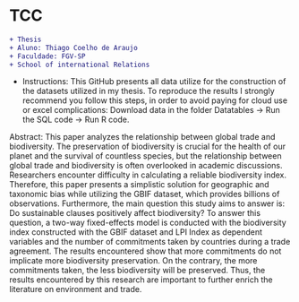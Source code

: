 # TCC

```diff
+ Thesis
+ Aluno: Thiago Coelho de Araujo
+ Faculdade: FGV-SP
+ School of international Relations
```
- Instructions: 
This GitHub presents all data utilize for the construction of the datasets utilized in my thesis. To reproduce the results I strongly recommend you follow this steps, in order to avoid paying for cloud use or excel complications: Download data in the folder Datatables -> Run the SQL code -> Run R code.  

Abstract:
This paper analyzes the relationship between global trade and biodiversity. The preservation of biodiversity is crucial for the health of our planet and the survival of countless species, but the relationship between global trade and biodiversity is often overlooked in academic discussions. Researchers encounter difficulty in calculating a reliable biodiversity index. Therefore, this paper presents a simplistic solution for geographic and taxonomic bias while utilizing the GBIF dataset, which provides billions of observations. Furthermore, the main question this study aims to answer is: Do sustainable clauses positively affect biodiversity? To answer this question, a two-way fixed-effects model is conducted with the biodiversity index constructed with the GBIF dataset and LPI Index as dependent variables and the number of commitments taken by countries during a trade agreement. The results encountered show that more commitments do not implicate more biodiversity preservation. On the contrary, the more commitments taken, the less biodiversity will be preserved. Thus, the results encountered by this research are important to further enrich the literature on environment and trade.

